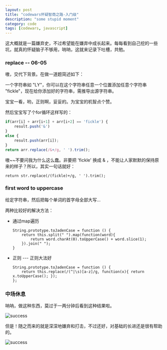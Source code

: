 ```yaml
---
layout: post
title: "codewars怀疑智商之路-入门级"
description: "some stupid moment"
category: code
tags: [codewars, javascript]
---
```


这大概就是一篇嫌弃史，不过希望能在嫌弃中成长起来。每每看到自己挖的一些坑，就真的怀疑脑子不够用，呐呐，这就来记录下吐槽，共勉。

### replace -- 06-05

嗷，交代下背景。在做一道题简述如下：

一个字符串如 "LY"，你可以在这个字符串任意一个位置添加任意个字符串 "fickle"，现在给你添加好的字符串，需推导出源字符串。

宝宝一看，哟，正则啊，妥妥的。为宝宝的机智点个赞。

然后宝宝写了个for循环这样写的：

```javascript
if(arr[i] + arr[i+1] + arr[i+2] == 'fickle') {
	result.push('&')
}
else {
	result.push(arr[i]);
}
return arr.replace(/&+/g, ' ').trim();
```

嗷~~不要问我为什么这么蠢。非要把 'fickle' 换成 & ，不能让人家默默的保持原来的样子？所以，其实一句话就好：

```
return str.replace(/(fickle)+/g, ' ').trim();
```

### first word to uppercase

给定字符串，然后把每个单词的首字母全部大写...

两种比较好的解决方法：

- 通过map遍历 

	```
	String.prototype.toJadenCase = function () { 
		return this.split(" ").map(function(word){
			return word.charAt(0).toUpperCase() + word.slice(1);
		}).join(" ");
	}
	```

- 正则 --- 正则大法好

	```
	String.prototype.toJadenCase = function () {
	  	return this.replace(/(^|\s)[a-z]/g, function(x){ return x.toUpperCase(); });
	};
	```

### 中场休息

呐呐，做这种东西，莫过于一两分钟后看到这种结果啦。

![success](https://ayfickle.github.io/assets/themes/ayfickle/imgs/codewars/success.png)

但是！随之而来的就是深深地嫌弃和打击，不过还好，对基础的长进还是很有帮助的。

![success](https://ayfickle.github.io/assets/themes/ayfickle/imgs/codewars/compare.png)